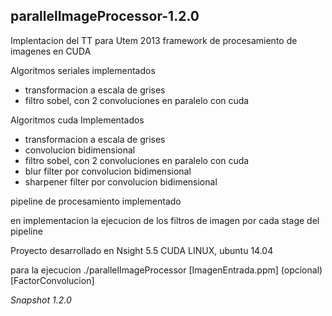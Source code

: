 <h2>parallelImageProcessor-1.2.0</h2>

<p>Implentacion del TT para Utem 2013
framework de procesamiento de imagenes en CUDA</p>

<p>Algoritmos seriales implementados</p>
<ul>
<li>transformacion a escala de grises</li>
<li>filtro sobel, con 2 convoluciones en paralelo con cuda</li>
</ul>

<p>Algoritmos cuda Implementados</p>
<ul>
<li>transformacion a escala de grises</li>
<li>convolucion bidimensional</li>
<li>filtro sobel, con 2 convoluciones en paralelo con cuda</li>
<li>blur filter por convolucion bidimensional</li>
<li>sharpener filter por convolucion bidimensional</li>
</ul>

<p>pipeline de procesamiento implementado</p>
<p>en implementacion la ejecucion de los filtros de imagen por cada stage del pipeline</p>

<p>
Proyecto desarrollado en Nsight 5.5 CUDA LINUX, ubuntu 14.04 
</p>
<p>
para la ejecucion
./parallelImageProcessor [ImagenEntrada.ppm] (opcional)[FactorConvolucion]
</p>

<p><em>Snapshot 1.2.0</em></p>